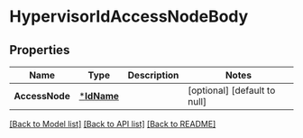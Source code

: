 # HypervisorIdAccessNodeBody

## Properties
Name | Type | Description | Notes
------------ | ------------- | ------------- | -------------
**AccessNode** | [***IdName**](IdName.md) |  | [optional] [default to null]

[[Back to Model list]](../README.md#documentation-for-models) [[Back to API list]](../README.md#documentation-for-api-endpoints) [[Back to README]](../README.md)

